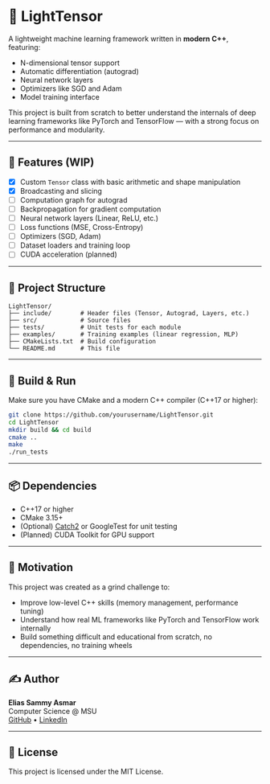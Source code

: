 
# 🧠 LightTensor

A lightweight machine learning framework written in **modern C++**, featuring:

- N-dimensional tensor support
- Automatic differentiation (autograd)
- Neural network layers
- Optimizers like SGD and Adam
- Model training interface

This project is built from scratch to better understand the internals of deep learning frameworks like PyTorch and TensorFlow — with a strong focus on performance and modularity.

---

## 🚀 Features (WIP)

- [x] Custom `Tensor` class with basic arithmetic and shape manipulation  
- [x] Broadcasting and slicing  
- [ ] Computation graph for autograd  
- [ ] Backpropagation for gradient computation  
- [ ] Neural network layers (Linear, ReLU, etc.)  
- [ ] Loss functions (MSE, Cross-Entropy)  
- [ ] Optimizers (SGD, Adam)  
- [ ] Dataset loaders and training loop  
- [ ] CUDA acceleration (planned)  

---

## 📁 Project Structure

```
LightTensor/
├── include/        # Header files (Tensor, Autograd, Layers, etc.)
├── src/            # Source files
├── tests/          # Unit tests for each module
├── examples/       # Training examples (linear regression, MLP)
├── CMakeLists.txt  # Build configuration
└── README.md       # This file
```

---

## 🧪 Build & Run

Make sure you have CMake and a modern C++ compiler (C++17 or higher):

```bash
git clone https://github.com/yourusername/LightTensor.git
cd LightTensor
mkdir build && cd build
cmake ..
make
./run_tests
```

---

## 📦 Dependencies

- C++17 or higher
- CMake 3.15+
- (Optional) [Catch2](https://github.com/catchorg/Catch2) or GoogleTest for unit testing
- (Planned) CUDA Toolkit for GPU support

---

## 🧠 Motivation

This project was created as a grind challenge to:
- Improve low-level C++ skills (memory management, performance tuning)
- Understand how real ML frameworks like PyTorch and TensorFlow work internally
- Build something difficult and educational from scratch, no dependencies, no training wheels

---

## ✍️ Author

**Elias Sammy Asmar**  
Computer Science @ MSU  
[GitHub](https://github.com/yourusername) • [LinkedIn](https://linkedin.com/in/yourprofile)

---

## 📜 License

This project is licensed under the MIT License.
```

